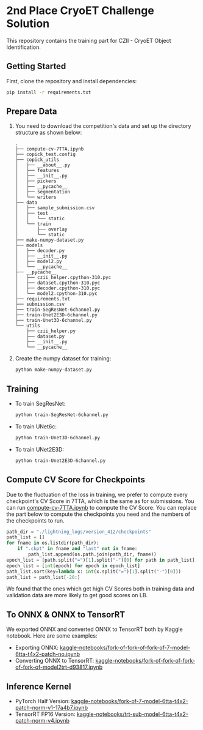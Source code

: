 # 2nd Place CryoET Challenge Solution
This repository contains the training part for CZII - CryoET Object Identification.

## Getting Started
First, clone the repository and install dependencies:
```bash
pip install -r requirements.txt
```

## Prepare Data
1. You need to download the competition's data and set up the directory structure as shown below:
    ```
    .
    ├── compute-cv-7TTA.ipynb
    ├── copick_test.config
    ├── copick_utils
    │   ├── __about__.py
    │   ├── features
    │   ├── __init__.py
    │   ├── pickers
    │   ├── __pycache__
    │   ├── segmentation
    │   └── writers
    ├── data 
    │   ├── sample_submission.csv
    │   ├── test
    │   │   └── static
    │   └── train
    │       ├── overlay
    │       └── static
    ├── make-numpy-dataset.py
    ├── models
    │   ├── decoder.py
    │   ├── __init__.py
    │   ├── model2.py
    │   └── __pycache__
    ├── __pycache__
    │   ├── czii_helper.cpython-310.pyc
    │   ├── dataset.cpython-310.pyc
    │   ├── decoder.cpython-310.pyc
    │   └── model2.cpython-310.pyc
    ├── requirements.txt
    ├── submission.csv
    ├── train-SegResNet-6channel.py
    ├── train-Unet2E3D-6channel.py
    ├── train-Unet3D-6channel.py
    └── utils
        ├── czii_helper.py
        ├── dataset.py
        ├── __init__.py
        └── __pycache__
    ```

2. Create the numpy dataset for training:
   ```bash
   python make-numpy-dataset.py 
   ```

## Training
- To train SegResNet:
  ```bash
  python train-SegResNet-6channel.py
  ```
- To train UNet6c:
  ```bash
  python train-Unet3D-6channel.py
  ```
- To train UNet2E3D:
  ```bash
  python train-Unet2E3D-6channel.py
  ```

## Compute CV Score for Checkpoints
Due to the fluctuation of the loss in training, we prefer to compute every checkpoint's CV Score in 7TTA, which is the same as for submissions. You can run [compute-cv-7TTA.ipynb](https://github.com/luoziqianX/CZII-CryoET-Object-Identification-2st-luoziqian/blob/main/compute-cv-7TTA.ipynb) to compute the CV Score. You can replace the part below to compute the checkpoints you need and the numbers of the checkpoints to run.
```python
path_dir = "./lightning_logs/version_412/checkpoints"
path_list = []
for fname in os.listdir(path_dir):
    if ".ckpt" in fname and "last" not in fname:
        path_list.append(os.path.join(path_dir, fname))
epoch_list = [path.split("=")[1].split("-")[0] for path in path_list]
epoch_list = [int(epoch) for epoch in epoch_list]
path_list.sort(key=lambda x: int(x.split("=")[1].split("-")[0]))
path_list = path_list[-20:]
```
We found that the ones which get high CV Scores both in training data and validation data are more likely to get good scores on LB.

## To ONNX & ONNX to TensorRT
We exported ONNX and converted ONNX to TensorRT both by Kaggle notebook. Here are some examples:

- Exporting ONNX: [kaggle-notebooks/fork-of-fork-of-fork-of-7-model-6tta-t4x2-patch-no.ipynb](https://www.kaggle.com/code/luoziqian/fork-of-fork-of-fork-of-7-model-6tta-t4x2-patch-no)
- Converting ONNX to TensorRT: [kaggle-notebooks/fork-of-fork-of-fork-of-fork-of-model2trt-d93817.ipynb](https://www.kaggle.com/code/luoziqian/fork-of-fork-of-fork-of-fork-of-model2trt-d93817)

## Inference Kernel
- PyTorch Half Version: [kaggle-notebooks/fork-of-7-model-6tta-t4x2-patch-norm-v1-17a4b7.ipynb](https://www.kaggle.com/code/luoziqian/fork-of-7-model-6tta-t4x2-patch-norm-v1-17a4b7)
- TensorRT FP16 Version: [kaggle-notebooks/trt-sub-model-6tta-t4x2-patch-norm-v4.ipynb](https://www.kaggle.com/code/luoziqian/trt-sub-model-6tta-t4x2-patch-norm-v4)
